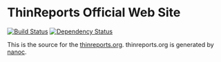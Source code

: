 # ThinReports Official Web Site

[![Build Status](https://travis-ci.org/thinreports/thinreports.org.svg?branch=master)](https://travis-ci.org/thinreports/thinreports.org) [![Dependency Status](https://gemnasium.com/thinreports/thinreports.org.svg)](https://gemnasium.com/thinreports/thinreports.org)

This is the source for the [thinreports.org](http://www.thinreports.org). thinreports.org is generated by [nanoc](http://nanoc.ws).

